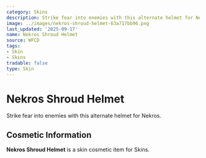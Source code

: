 ```yaml
---
category: Skins
description: Strike fear into enemies with this alternate helmet for Nekros.
image: ../images/nekros-shroud-helmet-63a717bb96.png
last_updated: '2025-09-17'
name: Nekros Shroud Helmet
source: WFCD
tags:
- Skin
- Skins
tradable: false
type: Skin
---
```


# Nekros Shroud Helmet

Strike fear into enemies with this alternate helmet for Nekros.

## Cosmetic Information

**Nekros Shroud Helmet** is a skin cosmetic item for Skins.


